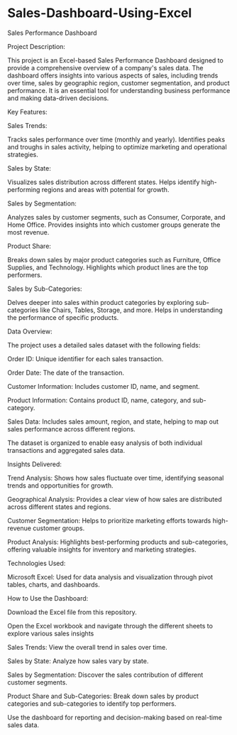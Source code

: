 # Sales-Dashboard-Using-Excel

Sales Performance Dashboard

Project Description:

This project is an Excel-based Sales Performance Dashboard designed to provide a comprehensive overview of a company's sales data. The dashboard offers insights into various aspects of sales, including trends over time, sales by geographic region, customer segmentation, and product performance. It is an essential tool for understanding business performance and making data-driven decisions.

Key Features:

Sales Trends:

Tracks sales performance over time (monthly and yearly).
Identifies peaks and troughs in sales activity, helping to optimize marketing and operational strategies.


Sales by State:

Visualizes sales distribution across different states.
Helps identify high-performing regions and areas with potential for growth.



Sales by Segmentation:

Analyzes sales by customer segments, such as Consumer, Corporate, and Home Office.
Provides insights into which customer groups generate the most revenue.


Product Share:

Breaks down sales by major product categories such as Furniture, Office Supplies, and Technology.
Highlights which product lines are the top performers.


Sales by Sub-Categories:

Delves deeper into sales within product categories by exploring sub-categories like Chairs, Tables, Storage, and more.
Helps in understanding the performance of specific products.


Data Overview:

The project uses a detailed sales dataset with the following fields:

Order ID: Unique identifier for each sales transaction.

Order Date: The date of the transaction.

Customer Information: Includes customer ID, name, and segment.

Product Information: Contains product ID, name, category, and sub-category.

Sales Data: Includes sales amount, region, and state, helping to map out sales performance across different regions.

The dataset is organized to enable easy analysis of both individual transactions and aggregated sales data.


Insights Delivered:

Trend Analysis: Shows how sales fluctuate over time, identifying seasonal trends and opportunities for growth.

Geographical Analysis: Provides a clear view of how sales are distributed across different states and regions.

Customer Segmentation: Helps to prioritize marketing efforts towards high-revenue customer groups.

Product Analysis: Highlights best-performing products and sub-categories, offering valuable insights for inventory and marketing strategies.


Technologies Used:

Microsoft Excel: Used for data analysis and visualization through pivot tables, charts, and dashboards.

How to Use the Dashboard:

Download the Excel file from this repository.

Open the Excel workbook and navigate through the different sheets to explore various sales insights

Sales Trends: View the overall trend in sales over time.

Sales by State: Analyze how sales vary by state.

Sales by Segmentation: Discover the sales contribution of different customer segments.

Product Share and Sub-Categories: Break down sales by product categories and sub-categories to identify top performers.

Use the dashboard for reporting and decision-making based on real-time sales data.

